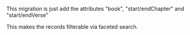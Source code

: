 This migration is just add the attributes "book", "start/endChapter" and "start/endVerse"

This makes the records filterable via faceted search.